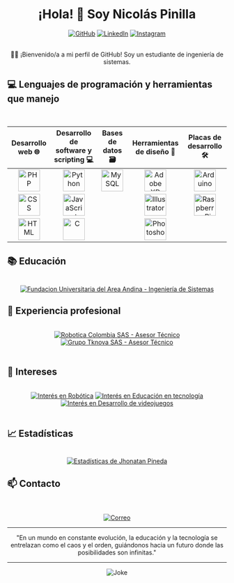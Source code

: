 <div align="center">
  <h1>¡Hola! 👋 Soy Nicolás Pinilla</h1>
</div>

<div align="center">
  <a href="https://github.com/NicolasPinilla"><img src="https://img.shields.io/badge/Github-NicolasPinilla-black?style=for-the-badge&logo=github" alt="GitHub"></a>
  <a href="https://linkedin.com/in/andreepinilla"><img src="https://img.shields.io/badge/LinkedIn-Nicolás%20Pinilla-blue?style=for-the-badge&logo=linkedin" alt="LinkedIn"></a>
  <a href="https://instagram.com/tricolml"><img src="https://img.shields.io/badge/Instagram-tricolml-red?style=for-the-badge&logo=instagram" alt="Instagram"></a>
</div>

<br>

<div align="center">
  <p>👨‍💻 ¡Bienvenido/a a mi perfil de GitHub! Soy un estudiante de ingeniería de sistemas.</p>
</div>

## 💻 Lenguajes de programación y herramientas que manejo

  <br>

  <table>
    <thead>
      <tr >
        <th align="center">Desarrollo web 🌐</th>
        <th align="center">Desarrollo de software y scripting 💻</th>
        <th align="center">Bases de datos 🗃️</th>
        <th align="center">Herramientas de diseño 🎨</th>
        <th align="center">Placas de desarrollo 🛠️</th>
      </tr>
    </thead>
	<tbody>
      <tr>
        <td align="center"><img src="https://cdn.discordapp.com/attachments/1117726087196180491/1117726221816569877/php.png" alt="PHP" width="50" height="50"></td>
        <td align="center"><img src="https://cdn.discordapp.com/attachments/1117726087196180491/1117726231471849472/Python.png" alt="Python" width="50" height="50"></td>
        <td align="center"><img src="https://cdn.discordapp.com/attachments/1117726087196180491/1117726223964057680/MySQL.png" alt="MySQL" width="50" height="50"></td>
        <td align="center"><img src="https://cdn.discordapp.com/attachments/1117726087196180491/1117726232042283058/xd.png" alt="Adobe XD" width="50" height="50"></td>
        <td align="center"><img src="https://media.discordapp.net/attachments/1117726087196180491/1117726222089191465/Arduino.png" alt="Arduino" width="50" height="50"></td>
      </tr>
      <tr>
        <td align="center"><img src="https://cdn.discordapp.com/attachments/1117726087196180491/1117726222877720698/CSS.png" alt="CSS" width="50" height="50"></td>
        <td align="center"><img src="https://cdn.discordapp.com/attachments/1117726087196180491/1117726223720775730/Javascript.png" alt="JavaScript" width="50" height="50"></td>
        <td></td>
        <td align="center"><img src="https://cdn.discordapp.com/attachments/1117726087196180491/1117726223448154112/Illustrator.png" alt="Illustrator" width="50" height="50"></td>
        <td align="center"><img src="https://cdn.discordapp.com/attachments/1117726087196180491/1117726231765471322/Raspberry.png" alt="Raspberry Pi" width="50" height="50"></td>
      </tr>
      <tr>
        <td align="center"><img src="https://cdn.discordapp.com/attachments/1117726087196180491/1117726223175528540/HTML.png" alt="HTML" width="50" height="50"></td>
        <td align="center"><img src="https://cdn.discordapp.com/attachments/1117726087196180491/1117726222609293363/C.png" alt="C" width="50" height="50"></td>
        <td></td>
        <td align="center"><img src="https://cdn.discordapp.com/attachments/1117726087196180491/1117726224194740244/Photoshop.png" alt="Photoshop" width="50" height="50"></td>
        <td></td>
      </tr>
    </tbody>
  </table>

  ## 📚 Educación

  <br>

  <div align="center">
    <a href="#"><img src="https://img.shields.io/badge/Fundacion%20Universitaria%20del%20Area%20Andina-Ingeniería%20de%20Sistemas-yellow?style=for-the-badge" alt="Fundacion Universitaria del Area Andina - Ingeniería de Sistemas"></a>
	<br>
  </div>

  ## 💼 Experiencia profesional

  <br>

  <div align="center">
    <a href="#"><img src="https://img.shields.io/badge/Robotica%20Colombia%20SAS-Asesor%20Técnico -green?style=for-the-badge" alt="Robotica Colombia SAS - Asesor Técnico"></a>
    <a href="#"><img src="https://img.shields.io/badge/Grupo%20Tknova-Asesor%20Técnico -green?style=for-the-badge" alt="Grupo Tknova SAS - Asesor Técnico "></a>
  </div>
  <br>

  ## 🎯 Intereses

  <br>

  <div align="center">
    <a href="#"><img src="https://img.shields.io/badge/🤖%20Robótica-blueviolet?style=for-the-badge" alt="Interés en Robótica"></a>
    <a href="#"><img src="https://img.shields.io/badge/📚%20Educación%20en%20tecnología-blueviolet?style=for-the-badge" alt="Interés en Educación en tecnología"></a>
    <a href="#"><img src="https://img.shields.io/badge/🎮%20Desarrollo%20de%20videojuegos-blueviolet?style=for-the-badge" alt="Interés en Desarrollo de videojuegos"></a>
  </div>
  <br>

  ## 📈 Estadísticas

  <br>

  <div align="center">
	<a href="#"><img src="https://github-readme-stats.vercel.app/api?username=NicolasPinilla&show_icons=true&theme=radical" alt="Estadísticas de Jhonatan Pineda"></a>

  </div>

  ## 📫 Contacto

<br>

<div align="center">
  
  [![Correo](https://img.shields.io/badge/Correo-andreenicolasixp%40gmail.com-red?style=for-the-badge&logo=gmail)](mailto:andreenicolasixp@gmail.com)

</div>

---
<div align="center">

"En un mundo en constante evolución, la educación y la tecnología se entrelazan como el caos y el orden, guiándonos hacia un futuro donde las posibilidades son infinitas."

</div>

---

<div align="center">
  <img src="https://readme-jokes.vercel.app/api?theme=dark" alt="Joke">
</div>
<br>
